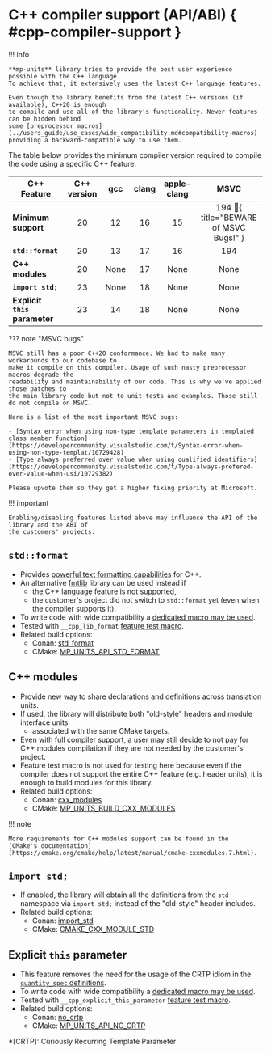 # C++ compiler support (API/ABI) { #cpp-compiler-support }

!!! info

    **mp-units** library tries to provide the best user experience possible with the C++ language.
    To achieve that, it extensively uses the latest C++ language features.

    Even though the library benefits from the latest C++ versions (if available), C++20 is enough
    to compile and use all of the library's functionality. Newer features can be hidden behind
    some [preprocessor macros](../users_guide/use_cases/wide_compatibility.md#compatibility-macros)
    providing a backward-compatible way to use them.

The table below provides the minimum compiler version required to compile the code using a specific
C++ feature:

| C++ Feature                   | C++ version | gcc  | clang | apple-clang |                   MSVC                    |
|-------------------------------|:-----------:|:----:|:-----:|:-----------:|:-----------------------------------------:|
| **Minimum support**           |     20      |  12  |  16   |     15      | 194 :bug:{ title="BEWARE of MSVC Bugs!" } |
| **`std::format`**             |     20      |  13  |  17   |     16      |                    194                    |
| **C++ modules**               |     20      | None |  17   |    None     |                   None                    |
| **`import std;`**             |     23      | None |  18   |    None     |                   None                    |
| **Explicit `this` parameter** |     23      |  14  |  18   |    None     |                   None                    |

??? note "MSVC bugs"

    MSVC still has a poor C++20 conformance. We had to make many workarounds to our codebase to
    make it compile on this compiler. Usage of such nasty preprocessor macros degrade the
    readability and maintainability of our code. This is why we've applied those patches to
    the main library code but not to unit tests and examples. Those still do not compile on MSVC.

    Here is a list of the most important MSVC bugs:

    - [Syntax error when using non-type template parameters in templated class member function](https://developercommunity.visualstudio.com/t/Syntax-error-when-using-non-type-templat/10729428)
    - [Type always preferred over value when using qualified identifiers](https://developercommunity.visualstudio.com/t/Type-always-prefered-over-value-when-usi/10729382)

    Please upvote them so they get a higher fixing priority at Microsoft.

!!! important

    Enabling/disabling features listed above may influence the API of the library and the ABI of
    the customers' projects.


## `std::format`

- Provides [powerful text formatting capabilities](../users_guide/framework_basics/text_output.md#text-formatting)
  for C++.
- An alternative [fmtlib](https://github.com/fmtlib/fmt) library can be used instead if
    - the C++ language feature is not supported,
    - the customer's project did not switch to `std::format` yet (even when the compiler
      supports it).
- To write code with wide compatibility
  a [dedicated macro may be used](../users_guide/use_cases/wide_compatibility.md#mp_units_std_fmt).
- Tested with `__cpp_lib_format` [feature test macro](https://en.cppreference.com/w/cpp/feature_test).
- Related build options:
    - Conan: [std_format](installation_and_usage.md#std_format)
    - CMake: [MP_UNITS_API_STD_FORMAT](installation_and_usage.md#MP_UNITS_API_STD_FORMAT)


## C++ modules

- Provide new way to share declarations and definitions across translation units.
- If used, the library will distribute both "old-style" headers and module interface units
    - associated with the same CMake targets.
- Even with full compiler support, a user may still decide to not pay for C++ modules compilation
  if they are not needed by the customer's project.
- Feature test macro is not used for testing here because even if the compiler does not support
  the entire C++ feature (e.g. header units), it is enough to build modules for this library.
- Related build options:
    - Conan: [cxx_modules](installation_and_usage.md#cxx_modules)
    - CMake: [MP_UNITS_BUILD_CXX_MODULES](installation_and_usage.md#MP_UNITS_BUILD_CXX_MODULES)

!!! note

    More requirements for C++ modules support can be found in the
    [CMake's documentation](https://cmake.org/cmake/help/latest/manual/cmake-cxxmodules.7.html).


## `import std;`

- If enabled, the library will obtain all the definitions from the `std` namespace via
  `import std;` instead of the "old-style" header includes.
- Related build options:
    - Conan: [import_std](installation_and_usage.md#import_std)
    - CMake: [CMAKE_CXX_MODULE_STD](https://cmake.org/cmake/help/latest/variable/CMAKE_CXX_MODULE_STD.html)


## Explicit `this` parameter

- This feature removes the need for the usage of the CRTP idiom in the
  [`quantity_spec` definitions](../users_guide/framework_basics/systems_of_quantities.md#defining-quantities).
- To write code with wide compatibility
  a [dedicated macro may be used](../users_guide/use_cases/wide_compatibility.md#QUANTITY_SPEC).
- Tested with `__cpp_explicit_this_parameter` [feature test macro](https://en.cppreference.com/w/cpp/feature_test).
- Related build options:
    - Conan: [no_crtp](installation_and_usage.md#no_crtp)
    - CMake: [MP_UNITS_API_NO_CRTP](installation_and_usage.md#MP_UNITS_API_NO_CRTP)

*[CRTP]: Curiously Recurring Template Parameter
